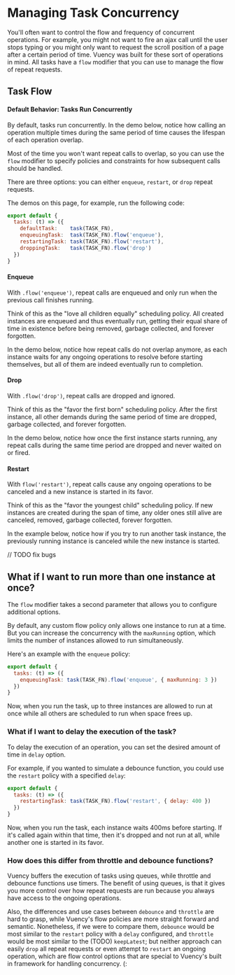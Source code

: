 <script>
import ConcurrencyTimeline from '~components/tasks/ConcurrencyTimeline.vue'

export default {
  components: {
    ConcurrencyTimeline
  }
}
</script>

# Managing Task Concurrency

You'll often want to control the flow and frequency of concurrent operations. For example, you might not want to fire an ajax call until the user stops typing or you might only want to request the scroll position of a page after a certain period of time. Vuency was built for these sort of operations in mind. All tasks have a `flow` modifier that you can use to manage the flow of repeat requests.


## Task Flow

#### Default Behavior: Tasks Run Concurrently

By default, tasks run concurrently. In the demo below, notice how calling an operation multiple times during the same period of time causes the lifespan of each operation overlap.

<div class="showcase">
  <ConcurrencyTimeline flow="default" />
</div>


 Most of the time you won't want repeat calls to overlap, so you can use the `flow` modifier to specify policies and constraints for how subsequent calls should be handled.

There are three options: you can either `enqueue`, `restart`, or `drop` repeat requests.

The demos on this page, for example, run the following code:

```javascript
export default {
  tasks: (t) => ({
    defaultTask:    task(TASK_FN),
    enqueuingTask:  task(TASK_FN).flow('enqueue'),
    restartingTask: task(TASK_FN).flow('restart'),
    droppingTask:   task(TASK_FN).flow('drop')
  })
}
```
#### Enqueue

With `.flow('enqueue')`, repeat calls are enqueued and only run when the previous call finishes running.

Think of this as the "love all children equally" scheduling policy. All created instances are enqueued and thus eventually run, getting their equal share of time in existence before being removed, garbage collected, and forever forgotten.

In the demo below, notice how repeat calls do not overlap anymore, as each instance waits for any ongoing operations to resolve before starting themselves, but all of them are indeed eventually run to completion.

<div class="showcase">
  <ConcurrencyTimeline flow="enqueue" />
</div>

#### Drop

With `.flow('drop')`, repeat calls are dropped and ignored.

Think of this as the "favor the first born" scheduling policy. After the first instance, all other demands during the same period of time are dropped, garbage collected, and forever forgotten.


In the demo below, notice how once the first instance starts running, any repeat calls during the same time period are dropped and never waited on or fired.


<div class="showcase">
  <ConcurrencyTimeline flow="drop" />
</div>

#### Restart

With `flow('restart')`, repeat calls cause any ongoing operations to be canceled and a new instance is started in its favor.

Think of this as the "favor the youngest child" scheduling policy. If new instances are created during the span of time, any older ones still alive are canceled, removed, garbage collected, forever forgotten.

In the example below, notice how if you try to run another task instance, the previously running instance is canceled while the new instance is started.

// TODO fix bugs

<div>
  <ConcurrencyTimeline flow="restart" />
</div>

## What if I want to run more than one instance at once?

The `flow` modifier takes a second parameter that allows you to configure additional options.

By default, any custom flow policy only allows one instance to run at a time. But you can increase the concurrency with the `maxRunning` option, which limits the number of instances allowed to run simultaneously.

Here's an example with the `enqueue` policy:

```javascript
export default {
  tasks: (t) => ({
    enqueuingTask: task(TASK_FN).flow('enqueue', { maxRunning: 3 })
  })
}
```

Now, when you run the task, up to three instances are allowed to run at once while all others are scheduled to run when space frees up.


<div class="showcase">
  <ConcurrencyTimeline flow="enqueue" :maxRunning=3 />
</div>

### What if I want to delay the execution of the task?

To delay the execution of an operation, you can set the desired amount of time in `delay` option.

For example, if you wanted to simulate a debounce function, you could use the `restart` policy with a specified `delay`:

```javascript
export default {
  tasks: (t) => ({
    restartingTask: task(TASK_FN).flow('restart', { delay: 400 })
  })
}
```

Now, when you run the task, each instance waits 400ms before starting. If it's called again within that time, then it's dropped and not run at all, while another one is started in its favor.


<div class="showcase">
  <ConcurrencyTimeline flow="restart" :delay=1000 />
</div>

### How does this differ from throttle and debounce functions?

Vuency buffers the execution of tasks using queues, while throttle and debounce functions use timers. The benefit of using queues, is that it gives you more control over how repeat requests are run because you always have access to the ongoing operations.

Also, the differences and use cases between `debounce` and `throttle` are hard to grasp, while Vuency's flow policies are more straight forward and semantic. Nonetheless, if we were to compare them, `debounce` would be most similar to the `restart` policy with a `delay` configured, and `throttle` would be most similar to the (TODO) `keepLatest`; but neither approach can easily `drop` all repeat requests or even attempt to `restart` an ongoing operation, which are flow control options that are special to Vuency's built in framework for handling concurrency. (:
